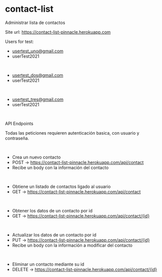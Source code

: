 # contact-list
Administrar lista de contactos


Site url: https://contact-list-pinnacle.herokuapp.com

Users for test:

- usertest_uno@gmail.com
- userTest2021

<br>

- usertest_dos@gmail.com
- userTest2021

<br>

- usertest_tres@gmail.com
- userTest2021

<br>

API Endpoints

Todas las peticiones requieren autenticación basica, con usuario y contraseña.

<br>

- Crea un nuevo contacto
- POST -> https://contact-list-pinnacle.herokuapp.com/api/contact
- Recibe un body con la información del contacto

<br>

- Obtiene un listado de contactos ligado al usuario
- GET -> https://contact-list-pinnacle.herokuapp.com/api/contact

<br>

- Obtener los datos de un contacto por id
- GET -> https://contact-list-pinnacle.herokuapp.com/api/contact/{id}

<br>

- Actualizar los datos de un contacto por id
- PUT -> https://contact-list-pinnacle.herokuapp.com/api/contact/{id}
- Recibe un body con la información a modificar del contacto

<br>

- Eliminar un contacto mediante su id
- DELETE -> https://contact-list-pinnacle.herokuapp.com/api/contact/{id}

<br>

